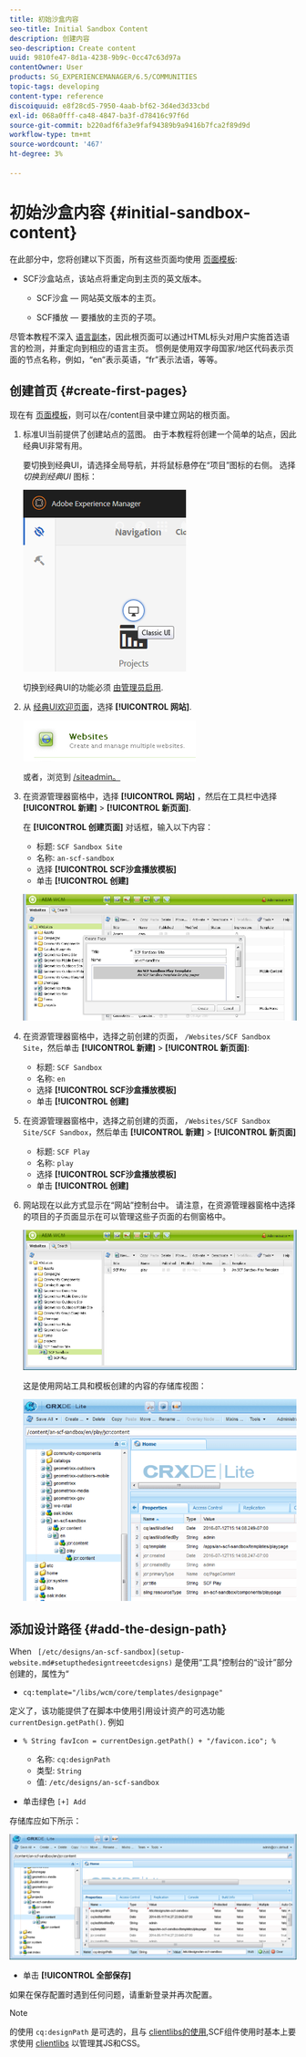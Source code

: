 ```yaml
---
title: 初始沙盒内容
seo-title: Initial Sandbox Content
description: 创建内容
seo-description: Create content
uuid: 9810fe47-8d1a-4238-9b9c-0cc47c63d97a
contentOwner: User
products: SG_EXPERIENCEMANAGER/6.5/COMMUNITIES
topic-tags: developing
content-type: reference
discoiquuid: e8f28cd5-7950-4aab-bf62-3d4ed3d33cbd
exl-id: 068a0fff-ca48-4847-ba3f-d78416c97f6d
source-git-commit: b220adf6fa3e9faf94389b9a9416b7fca2f89d9d
workflow-type: tm+mt
source-wordcount: '467'
ht-degree: 3%

---
```


# 初始沙盒内容 {#initial-sandbox-content}

在此部分中，您将创建以下页面，所有这些页面均使用 [页面模板](initial-app.md#createthepagetemplate):

* SCF沙盒站点，该站点将重定向到主页的英文版本。

   * SCF沙盒 — 网站英文版本的主页。

   * SCF播放 — 要播放的主页的子项。

尽管本教程不深入 [语言副本](../../help/sites-administering/tc-prep.md)，因此根页面可以通过HTML标头对用户实施首选语言的检测，并重定向到相应的语言主页。 惯例是使用双字母国家/地区代码表示页面的节点名称，例如，“en”表示英语，“fr”表示法语，等等。

## 创建首页 {#create-first-pages}

现在有 [页面模板](initial-app.md#createthepagetemplate)，则可以在/content目录中建立网站的根页面。

1. 标准UI当前提供了创建站点的蓝图。 由于本教程将创建一个简单的站点，因此经典UI非常有用。

   要切换到经典UI，请选择全局导航，并将鼠标悬停在“项目”图标的右侧。 选择 *切换到经典UI* 图标：

   ![经典ui](assets/classic-ui.png)

   切换到经典UI的功能必须 [由管理员启用](../../help/sites-administering/enable-classic-ui.md).

1. 从 [经典UI欢迎页面](http://localhost:4502/welcome.html)，选择 **[!UICONTROL 网站]**.

   ![classic-ui-website](assets/classic-ui-website.png)

   或者，浏览到 [/siteadmin。](http://localhost:4502/siteadmin)

1. 在资源管理器窗格中，选择 **[!UICONTROL 网站]** ，然后在工具栏中选择 **[!UICONTROL 新建]** > **[!UICONTROL 新页面]**.

   在 **[!UICONTROL 创建页面]** 对话框，输入以下内容：

   * 标题: `SCF Sandbox Site`
   * 名称: `an-scf-sandbox`
   * 选择 **[!UICONTROL SCF沙盒播放模板]**
   * 单击 **[!UICONTROL 创建]**

   ![classic-ui-create-page](assets/classic-ui-create-page.png)

1. 在资源管理器窗格中，选择之前创建的页面， `/Websites/SCF Sandbox Site`，然后单击 **[!UICONTROL 新建]** > **[!UICONTROL 新页面]**:

   * 标题: `SCF Sandbox`
   * 名称: `en`
   * 选择 **[!UICONTROL SCF沙盒播放模板]**
   * 单击 **[!UICONTROL 创建]**

1. 在资源管理器窗格中，选择之前创建的页面， `/Websites/SCF Sandbox Site/SCF Sandbox`，然后单击 **[!UICONTROL 新建]** > **[!UICONTROL 新页面]**

   * 标题: `SCF Play`
   * 名称: `play`
   * 选择 **[!UICONTROL SCF沙盒播放模板]**
   * 单击 **[!UICONTROL 创建]**

1. 网站现在以此方式显示在“网站”控制台中。 请注意，在资源管理器窗格中选择的项目的子页面显示在可以管理这些子页面的右侧窗格中。

   ![classic-ui-website-page](assets/classic-ui-website-page.png)

   这是使用网站工具和模板创建的内容的存储库视图：

   ![classic-ui-repository-view](assets/classic-ui-repository-view.png)

## 添加设计路径 {#add-the-design-path}

When ` [/etc/designs/an-scf-sandbox](setup-website.md#setupthedesigntreeetcdesigns)` 是使用“工具”控制台的“设计”部分创建的，属性为“

* `cq:template="/libs/wcm/core/templates/designpage"`

定义了，该功能提供了在脚本中使用引用设计资产的可选功能 `currentDesign.getPath()`. 例如

* `% String favIcon = currentDesign.getPath() + "/favicon.ico"; %`


   * 名称: `cq:designPath`
   * 类型: `String`
   * 值: `/etc/designs/an-scf-sandbox`

* 单击绿色 `[+] Add`

存储库应如下所示：

![classic-ui-repository-path](assets/classic-ui-repository-path.png)

* 单击 **[!UICONTROL 全部保存]**

如果在保存配置时遇到任何问题，请重新登录并再次配置。

>[!NOTE]
>
>的使用 `cq:designPath` 是可选的，且与 [clientlibs的使用](develop-app.md#includeclientlibsintemplate),SCF组件使用时基本上要求使用 [clientlibs](client-customize.md#clientlibs-for-scf) 以管理其JS和CSS。
